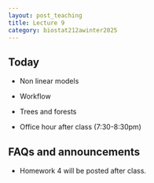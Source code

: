 ```yaml
---
layout: post_teaching
title: Lecture 9
category: biostat212awinter2025
---
```


## Today

* Non linear models 

* Workflow

* Trees and forests 

* Office hour after class (7:30-8:30pm)

## FAQs and announcements

* Homework 4 will be posted after class. 


